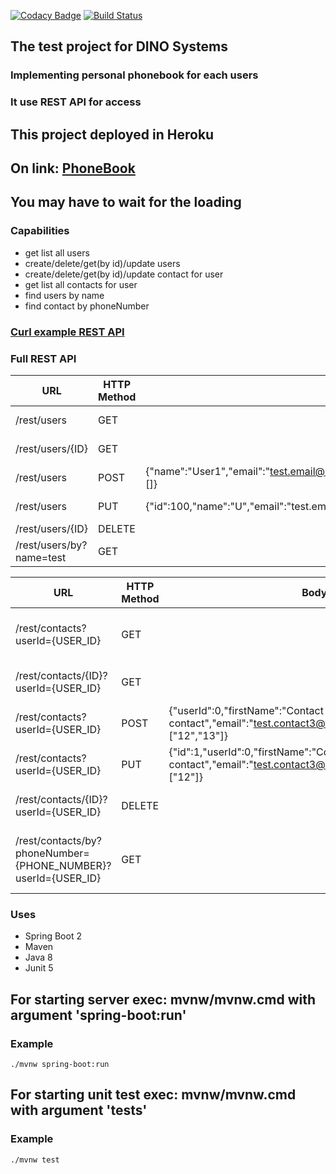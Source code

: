 [![Codacy Badge](https://api.codacy.com/project/badge/Grade/a21ba405634c43c78f9aeabc165b0927)](https://www.codacy.com/manual/WitalijBukatkin/PhoneBook?utm_source=github.com&amp;utm_medium=referral&amp;utm_content=WitalijBukatkin/PhoneBook&amp;utm_campaign=Badge_Grade)
[![Build Status](https://travis-ci.org/WitalijBukatkin/PhoneBook.svg?branch=master)](https://travis-ci.org/WitalijBukatkin/PhoneBook)

## The test project for DINO Systems
### Implementing personal phonebook for each users
### It use REST API for access

## This project deployed in Heroku
## On link: [PhoneBook](https://phonebookwitalijbukatkin.herokuapp.com/)
## You may have to wait for the loading

### Capabilities
- get list all users
- create/delete/get(by id)/update users
- create/delete/get(by id)/update contact for user
- get list all contacts for user
- find users by name
- find contact by phoneNumber

### [Curl example REST API](https://github.com/WitalijBukatkin/PhoneBook/blob/master/curl_rest_tests.md)

### Full REST API
| URL | HTTP Method | Body | Description |
| --- | ---- | ----| --- |
| /rest/users | GET | | Get users list |
| /rest/users/{ID} | GET  | | Get user by id |
| /rest/users |  POST | {"name":"User1","email":"test.email@mail.com","password":"Password","contacts":[]} | Create user |
| /rest/users | PUT | {"id":100,"name":"U","email":"test.em","password":"Passwo","contacts":[]} | Update user |
| /rest/users/{ID} | DELETE | | Delete user |
| /rest/users/by?name=test| GET |  | Find user by name |

| URL | HTTP Method | Body | Description |
| ---  | ---- | ----| --- |
| /rest/contacts?userId={USER_ID} | GET | | Get contacts list for userId|
| /rest/contacts/{ID}?userId={USER_ID}  | GET  | | Get contact for userId by id |
| /rest/contacts?userId={USER_ID} |  POST | {"userId":0,"firstName":"Contact New","secondName":"Test contact","email":"test.contact3@mail.com","phoneNumbers":["12","13"]} | Create contact for userId |
| /rest/contacts?userId={USER_ID}  | PUT | {"id":1,"userId":0,"firstName":"Contact","secondName":"Test contact","email":"test.contact3@mail.com","phoneNumbers":["12"]} | Update contact for userId |
| /rest/contacts/{ID}?userId={USER_ID}  | DELETE | | Delete contact for userId |
| /rest/contacts/by?phoneNumber={PHONE_NUMBER}?userId={USER_ID} | GET |  |Find contact for userId=0 by phone number |

### Uses
- Spring Boot 2
- Maven
- Java 8
- Junit 5

## For starting server exec: mvnw/mvnw.cmd with argument 'spring-boot:run'
### Example
`./mvnw spring-boot:run`

## For starting unit test exec: mvnw/mvnw.cmd with argument 'tests'
### Example
`./mvnw test`